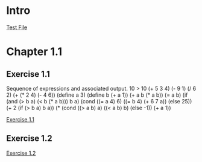 # Intro
[Test File](./test.rkt "Test File")

# Chapter 1.1
## Exercise 1.1
Sequence of expressions and associated output.
    10
    > 10
    (+ 5 3 4)
    (- 9 1)
    (/ 6 2)
    (+ (* 2 4) (- 4 6))
    (define a 3)
    (define b (+ a 1))
    (+ a b (* a b))
    (= a b)
    (if (and (> b a) (< b (* a b)))
        b
        a)
    (cond ((= a 4) 6)
          ((= b 4) (+ 6 7 a))
          (else 25))
    (+ 2 (if (> b a) b a))
    (* (cond ((> a b) a)
             ((< a b) b)
             (else -1))
       (+ a 1))

[Exercise 1.1](./1-1.rkt "Exercise 1.1")

## Exercise 1.2
[Exercise 1.2](./1-2.rkt "Exercise 1.2")
